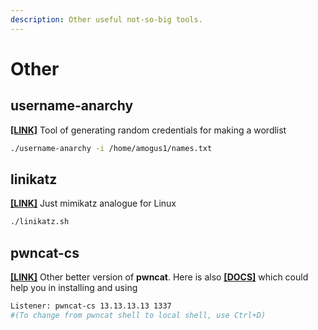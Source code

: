 ```yaml
---
description: Other useful not-so-big tools.
---
```


# Other

## username-anarchy

[**\[LINK\]**](https://github.com/urbanadventurer/username-anarchy) Tool of generating random credentials  for making a wordlist

```bash
./username-anarchy -i /home/amogus1/names.txt 
```

## linikatz

[**\[LINK\]**](https://github.com/CiscoCXSecurity/linikatz) Just mimikatz analogue for Linux

```bash
./linikatz.sh
```

## pwncat-cs

[**\[LINK\]**](https://github.com/calebstewart/pwncat?tab=readme-ov-file) Other better version of **pwncat**. Here is also [**\[DOCS\]**](https://pwncat.readthedocs.io/en/latest/) which could help you in installing and using

```bash
Listener: pwncat-cs 13.13.13.13 1337
#(To change from pwncat shell to local shell, use Ctrl+D)
```
